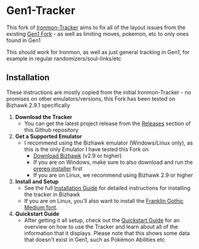 # Gen1-Tracker
This fork of [Ironmon-Tracker](https://github.com/besteon/Ironmon-Tracker) aims to fix all of the layout issues from the existing [Gen1 Fork](https://github.com/mollo010/Ironmon-gen-tracker) - as well as limiting moves, pokemon, etc to only ones found in Gen1

This *should* work for Ironmon, as well as just general tracking in Gen1, for example in regular randomizers/soul-links/etc

## Installation
These instructions are mostly copied from the initial Ironmon-Tracker - no promises on other emulators/versions, this Fork has been tested on Bizhawk 2.9.1 specifically

1. **Download the Tracker**
   - You can get the latest project release from the [Releases](https://github.com/Skedog/Gen1-tracker/releases/latest) section of this Github repository
2. **Get a Supported Emulator**
   - I recommend using the Bizhawk emulator (Windows/Linux only), as this is the only Emulator I have tested this Fork on
      - [Download Bizhawk](https://tasvideos.org/BizHawk/ReleaseHistory) (v2.9 or higher)
      - If you are on Windows, make sure to also download and run the [prereq installer](https://github.com/TASEmulators/BizHawk-Prereqs/releases) first
      - If you are on Linux, we recommend using Bizhawk 2.9 or higher
3. **Install and Setup**
   - See the full [Installation Guide](https://github.com/besteon/Ironmon-Tracker/wiki/Installation-Guide#install-for-bizhawk) for detailed instructions for installing the tracker in Bizhawk
   - If you are on Linux, you'll also want to install the [Franklin Gothic Medium font](https://fontsgeek.com/fonts/Franklin-Gothic-Medium-Regular).
4. **Quickstart Guide**
   - After getting it all setup, check out the [Quickstart Guide](https://github.com/besteon/Ironmon-Tracker/wiki/Quickstart-Guide) for an overview on how to use the Tracker and learn about all of the information that it displays. Please note that this shows some data that doesn't exist in Gen1, such as Pokémon Abilities etc